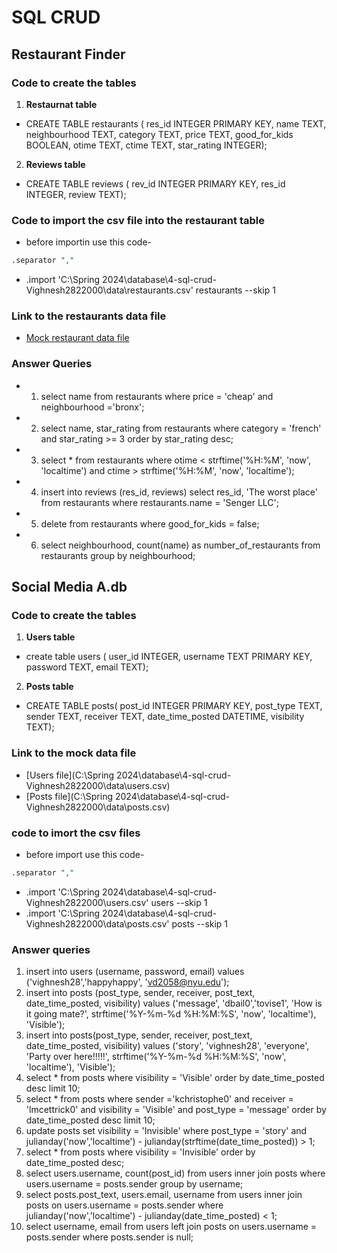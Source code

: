 # SQL CRUD

## Restaurant Finder

### Code to create the tables
1) **Restaurnat table**
- CREATE TABLE restaurants ( res_id INTEGER PRIMARY KEY, name TEXT, neighbourhood TEXT, category TEXT, price TEXT, good_for_kids BOOLEAN, otime TEXT, ctime TEXT, star_rating INTEGER);

 2) **Reviews table**
 - CREATE TABLE reviews ( rev_id INTEGER PRIMARY KEY, res_id INTEGER, review TEXT);
### Code to import the csv file into the restaurant table
- before importin use this code- 
```sql
.separator ","
```
- .import 'C:\Spring 2024\database\4-sql-crud-Vighnesh2822000\data\restaurants.csv' restaurants --skip 1

### Link to the restaurants data file 
- [Mock restaurant data file](data\restaurants.csv)

### Answer Queries

- 1) select name from restaurants where price = 'cheap' and neighbourhood ='bronx';
- 2) select name, star_rating from restaurants where category = 'french' and star_rating >= 3 order by star_rating desc;
- 3) select * from restaurants where otime < strftime('%H:%M', 'now', 'localtime') and ctime > strftime('%H:%M', 'now', 'localtime');
- 4) insert into reviews (res_id, reviews) select res_id, 'The worst place' from restaurants where restaurants.name = 'Senger LLC';
- 5) delete from restaurants where good_for_kids = false;
- 6) select neighbourhood, count(name) as number_of_restaurants from restaurants group by neighbourhood; 

## Social Media A.db

### Code to create the tables
1) **Users table**
- create table users ( user_id INTEGER, username TEXT PRIMARY KEY, password TEXT, email TEXT);

2) **Posts table**
- CREATE TABLE posts( post_id INTEGER PRIMARY KEY, post_type TEXT, sender TEXT, receiver TEXT, date_time_posted DATETIME, visibility TEXT);

### Link to the mock data file
- [Users file](C:\Spring 2024\database\4-sql-crud-Vighnesh2822000\data\users.csv)
- [Posts file](C:\Spring 2024\database\4-sql-crud-Vighnesh2822000\data\posts.csv)

### code to imort the csv files
- before import use this code-
```sql
.separator ","
```
- .import 'C:\Spring 2024\database\4-sql-crud-Vighnesh2822000\users.csv' users --skip 1
- .import 'C:\Spring 2024\database\4-sql-crud-Vighnesh2822000\data\posts.csv' posts --skip 1

### Answer queries
1) insert into users (username, password, email) values ('vighnesh28','happyhappy', 'vd2058@nyu.edu');
2) insert into posts (post_type, sender, receiver, post_text, date_time_posted, visibility) values ('message', 'dbail0','tovise1', 'How is it going mate?', strftime('%Y-%m-%d %H:%M:%S', 'now', 'localtime'), 'Visible');
3) insert into posts(post_type, sender, receiver, post_text, date_time_posted, visibility) values ('story', 'vighnesh28', 'everyone', 'Party over here!!!!!', strftime('%Y-%m-%d %H:%M:%S', 'now', 'localtime'), 'Visible');
4) select * from posts where visibility = 'Visible' order by date_time_posted desc limit 10;
5) select * from posts where sender ='kchristophe0' and receiver = 'lmcettrick0' and visibility = 'Visible' and post_type = 'message' order by date_time_posted desc limit 10;
6) update posts set visibility = 'Invisible' where post_type = 'story' and julianday('now','localtime') - julianday(strftime(date_time_posted)) > 1;
7) select * from posts where visibility = 'Invisible' order by date_time_posted desc;
8) select users.username, count(post_id) from users inner join posts where users.username = posts.sender group by username;
9) select posts.post_text, users.email, username from users inner join posts on users.username = posts.sender where julianday('now','localtime') - julianday(date_time_posted) < 1; 
10) select username, email from users left join posts on users.username = posts.sender where posts.sender is null;

